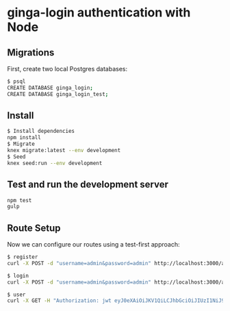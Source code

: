 # ginga-login authentication with Node

## Migrations

First, create two local Postgres databases:
```sh
$ psql
CREATE DATABASE ginga_login;
CREATE DATABASE ginga_login_test;
```

## Install

```sh
$ Install dependencies
npm install
$ Migrate
knex migrate:latest --env development
$ Seed
knex seed:run --env development
```

## Test and run the development server

```sh
npm test
gulp
```

## Route Setup

Now we can configure our routes using a test-first approach:
```sh
$ register
curl -X POST -d "username=admin&password=admin" http://localhost:3000/auth/register

$ login
curl -X POST -d "username=admin&password=admin" http://localhost:3000/auth/login

$ user
curl -X GET -H "Authorization: jwt eyJ0eXAiOiJKV1QiLCJhbGciOiJIUzI1NiJ9.eyJleHAiOjE1MDg0MzQ5MzEsImlhdCI6MTUwNzIyODkzMSwic3ViIjoyfQ.ePbnNS8jIvBXqv97gyUh_9llVy3br9dH7ft4xDoq7OA" http://localhost:3000/auth/user
```